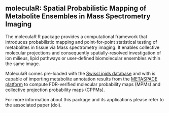 ## moleculaR: Spatial Probabilistic Mapping of Metabolite Ensembles in Mass Spectrometry Imaging


The moleculaR R package provides a computational framework that introduces probabilistic mapping
and point-for-point statistical testing of metabolites in tissue via Mass spectrometry imaging.
It enables collective molecular projections and consequently spatially-resolved investigation
of ion milieus, lipid pathways or user-defined biomolecular ensembles within the same image.

MoleculaR comes pre-loaded with the [SwissLipids database](https://www.swisslipids.org) and with is capable of importing metabolite annotation results from the [METASPACE platform](https://metaspace2020.eu/) to compute FDR-verified molecular probability maps (MPMs) and collective projection probability maps (CPPMs). 

For more information about this package and its applications please refer to the associated paper (doi). 
